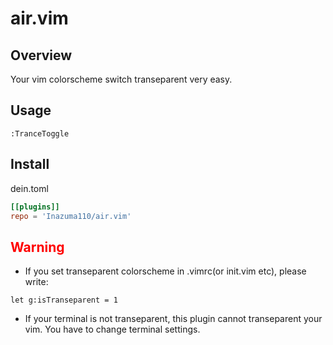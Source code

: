 # air.vim


## Overview
Your vim colorscheme switch transeparent very easy.

## Usage
```vimscript
:TranceToggle
```

## Install
dein.toml
```toml
[[plugins]]
repo = 'Inazuma110/air.vim'
```

## <font color = red>Warning</font>
* If you set transeparent colorscheme in .vimrc(or init.vim etc), please write:
```vim
let g:isTranseparent = 1
```
* If your terminal is not transeparent, this plugin cannot transeparent your vim.  You have to change terminal settings.

